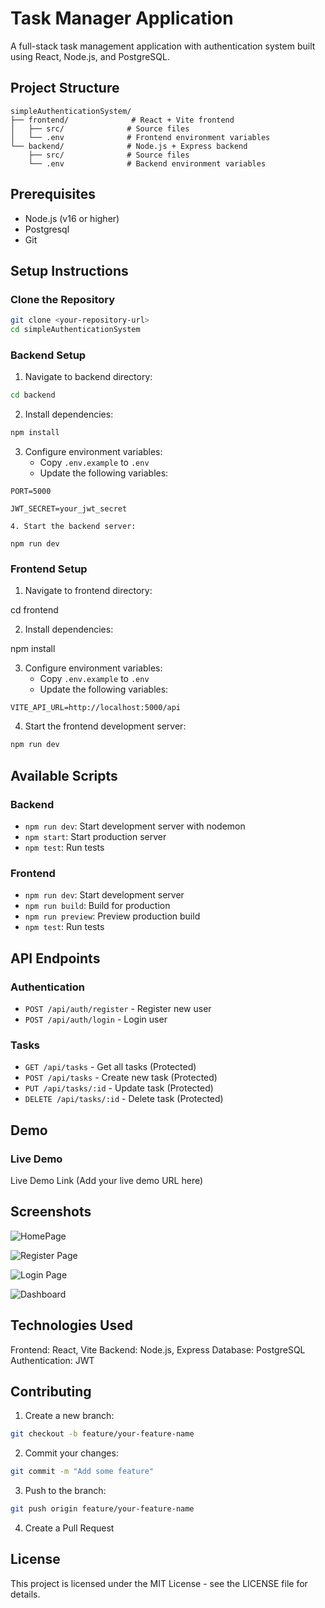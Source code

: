 # Task Manager Application

A full-stack task management application with authentication system built using React, Node.js, and PostgreSQL.

## Project Structure

```
simpleAuthenticationSystem/
├── frontend/              # React + Vite frontend
│   ├── src/              # Source files
│   └── .env              # Frontend environment variables
└── backend/              # Node.js + Express backend
    ├── src/              # Source files
    └── .env              # Backend environment variables
```

## Prerequisites

- Node.js (v16 or higher)
- Postgresql
- Git

## Setup Instructions

### Clone the Repository

```bash
git clone <your-repository-url>
cd simpleAuthenticationSystem
```

### Backend Setup

1. Navigate to backend directory:
```bash
cd backend
```

2. Install dependencies:
```bash
npm install
```

3. Configure environment variables:
   - Copy `.env.example` to `.env`
   - Update the following variables:
```env
PORT=5000

JWT_SECRET=your_jwt_secret

4. Start the backend server:

npm run dev
```

### Frontend Setup

1. Navigate to frontend directory:

cd frontend


2. Install dependencies:

npm install


3. Configure environment variables:
   - Copy `.env.example` to `.env`
   - Update the following variables:
```env
VITE_API_URL=http://localhost:5000/api
```

4. Start the frontend development server:
```bash
npm run dev
```

## Available Scripts

### Backend

- `npm run dev`: Start development server with nodemon
- `npm start`: Start production server
- `npm test`: Run tests

### Frontend

- `npm run dev`: Start development server
- `npm run build`: Build for production
- `npm run preview`: Preview production build
- `npm test`: Run tests

## API Endpoints

### Authentication
- `POST /api/auth/register` - Register new user
- `POST /api/auth/login` - Login user

### Tasks
- `GET /api/tasks` - Get all tasks (Protected)
- `POST /api/tasks` - Create new task (Protected)
- `PUT /api/tasks/:id` - Update task (Protected)
- `DELETE /api/tasks/:id` - Delete task (Protected)


## Demo
### Live Demo

Live Demo Link (Add your live demo URL here)

## Screenshots
![HomePage](./images/image.png)

![Register Page](./images/image-1.png)

![Login Page](./images/image-2.png)

![Dashboard](./images/image-3.png)

## Technologies Used

Frontend: React, Vite
Backend: Node.js, Express
Database: PostgreSQL
Authentication: JWT

## Contributing

1. Create a new branch:
```bash
git checkout -b feature/your-feature-name
```

2. Commit your changes:
```bash
git commit -m "Add some feature"
```

3. Push to the branch:
```bash
git push origin feature/your-feature-name
```

4. Create a Pull Request

## License

This project is licensed under the MIT License - see the LICENSE file for details.